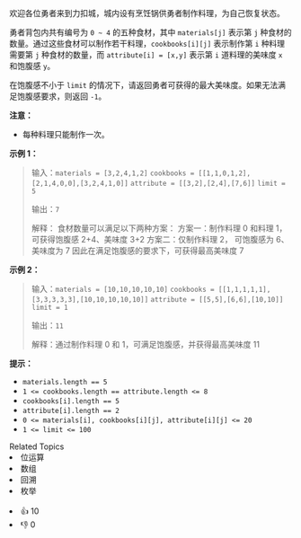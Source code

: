 欢迎各位勇者来到力扣城，城内设有烹饪锅供勇者制作料理，为自己恢复状态。

勇者背包内共有编号为 `0 ~ 4` 的五种食材，其中 `materials[j]` 表示第 `j` 种食材的数量。通过这些食材可以制作若干料理，`cookbooks[i][j]` 表示制作第 `i` 种料理需要第 `j` 种食材的数量，而 `attribute[i] = [x,y]` 表示第 `i` 道料理的美味度 `x` 和饱腹感 `y`。

在饱腹感不小于 `limit` 的情况下，请返回勇者可获得的最大美味度。如果无法满足饱腹感要求，则返回 `-1`。

**注意：**
- 每种料理只能制作一次。

**示例 1：**

> 输入：`materials = [3,2,4,1,2]`
> `cookbooks = [[1,1,0,1,2],[2,1,4,0,0],[3,2,4,1,0]]`
> `attribute = [[3,2],[2,4],[7,6]]`
> `limit = 5`
>
> 输出：`7`
>
> 解释：
> 食材数量可以满足以下两种方案：
> 方案一：制作料理 0 和料理 1，可获得饱腹感 2+4、美味度 3+2
> 方案二：仅制作料理 2， 可饱腹感为 6、美味度为 7
> 因此在满足饱腹感的要求下，可获得最高美味度 7

**示例 2：**

> 输入：`materials = [10,10,10,10,10]`
> `cookbooks = [[1,1,1,1,1],[3,3,3,3,3],[10,10,10,10,10]]`
> `attribute = [[5,5],[6,6],[10,10]]`
> `limit = 1`
>
> 输出：`11`
>
> 解释：通过制作料理 0 和 1，可满足饱腹感，并获得最高美味度 11

**提示：**
+ `materials.length == 5`
+ `1 <= cookbooks.length == attribute.length <= 8`
+ `cookbooks[i].length == 5`
+ `attribute[i].length == 2`
+ `0 <= materials[i], cookbooks[i][j], attribute[i][j] <= 20`
+ `1 <= limit <= 100`

<div><div>Related Topics</div><div><li>位运算</li><li>数组</li><li>回溯</li><li>枚举</li></div></div><br><div><li>👍 10</li><li>👎 0</li></div>